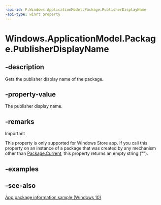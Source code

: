```yaml
---
-api-id: P:Windows.ApplicationModel.Package.PublisherDisplayName
-api-type: winrt property
---
```


<!-- Property syntax
public string PublisherDisplayName { get; }
-->

# Windows.ApplicationModel.Package.PublisherDisplayName

## -description
Gets the publisher display name of the package.

## -property-value
The publisher display name.

## -remarks
> [!IMPORTANT]
> This property is only supported for Windows Store app. If you call this property on an instance of a package that was created by any mechanism other than [Package.Current](package_current.md), this property returns an empty string ("").

## -examples

## -see-also
[App package information sample (Windows 10)](http://go.microsoft.com/fwlink/p/?LinkId=620581)